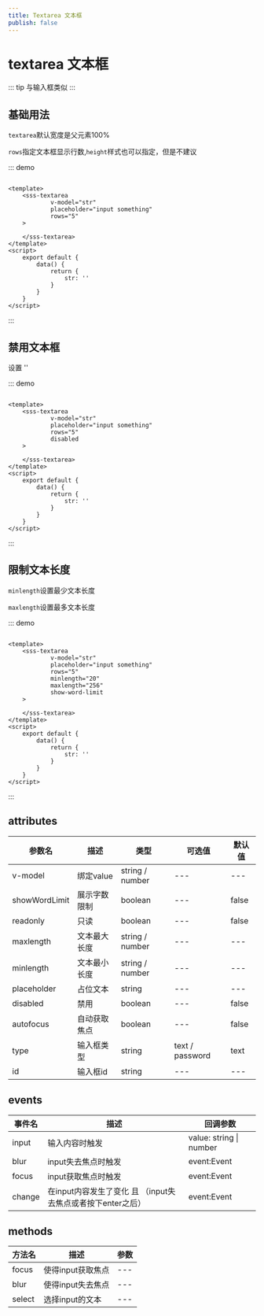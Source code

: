 ```yaml
---
title: Textarea 文本框
publish: false
---
```


# textarea 文本框

::: tip
与输入框类似
:::


## 基础用法

`textarea`默认宽度是父元素100%

`rows`指定文本框显示行数,`height`样式也可以指定，但是不建议

::: demo

~~~vue

<template>
    <sss-textarea 
            v-model="str" 
            placeholder="input something"
            rows="5"
    >
        
    </sss-textarea>
</template>
<script>
    export default {
        data() {
            return {
                str: ''
            }
        }
    }
</script>
~~~

:::



## 禁用文本框

设置 ''

::: demo

~~~vue

<template>
    <sss-textarea 
            v-model="str" 
            placeholder="input something"
            rows="5"
            disabled
    >
        
    </sss-textarea>
</template>
<script>
    export default {
        data() {
            return {
                str: ''
            }
        }
    }
</script>
~~~

:::





## 限制文本长度
`minlength`设置最少文本长度

`maxlength`设置最多文本长度


::: demo

~~~vue

<template>
    <sss-textarea 
            v-model="str" 
            placeholder="input something"
            rows="5"
            minlength="20"
            maxlength="256"
            show-word-limit
    >
        
    </sss-textarea>
</template>
<script>
    export default {
        data() {
            return {
                str: ''
            }
        }
    }
</script>
~~~

:::




## attributes

| 参数名        | 描述             | 类型            | 可选值          | 默认值 |
| ------------- | ---------------- | --------------- | --------------- | ------ |
| v-model       | 绑定value        | string / number | ---             | ---    |
| showWordLimit | 展示字数限制     | boolean         | ---             | false  |
| readonly      | 只读             | boolean         | ---             | false  |
| maxlength     | 文本最大长度     | string / number | ---             | ---    |
| minlength     | 文本最小长度     | string / number | ---             | ---    |
| placeholder   | 占位文本         | string          | ---             | ---    |
| disabled      | 禁用             | boolean         | ---             | false  |
| autofocus     | 自动获取焦点     | boolean         | ---             | false  |
| type          | 输入框类型       | string          | text / password | text   |
| id            | 输入框id         | string          | ---             | ---    |


## events

| 事件名 | 描述                                                        | 回调参数                |
| ------ | ----------------------------------------------------------- | ----------------------- |
| input  | 输入内容时触发                                              | value: string \| number |
| blur   | input失去焦点时触发                                         | event:Event             |
| focus  | input获取焦点时触发                                         | event:Event             |
| change | 在input内容发生了变化 且 （input失去焦点或者按下enter之后） | event:Event             |

## methods

| 方法名      | 描述                                                 | 参数                                              |
| ----------- | ---------------------------------------------------- | ------------------------------------------------- |
| focus       | 使得input获取焦点                                    | ---                                               |
| blur        | 使得input失去焦点                                    | ---                                               |
| select      | 选择input的文本                                      | ---                                               |